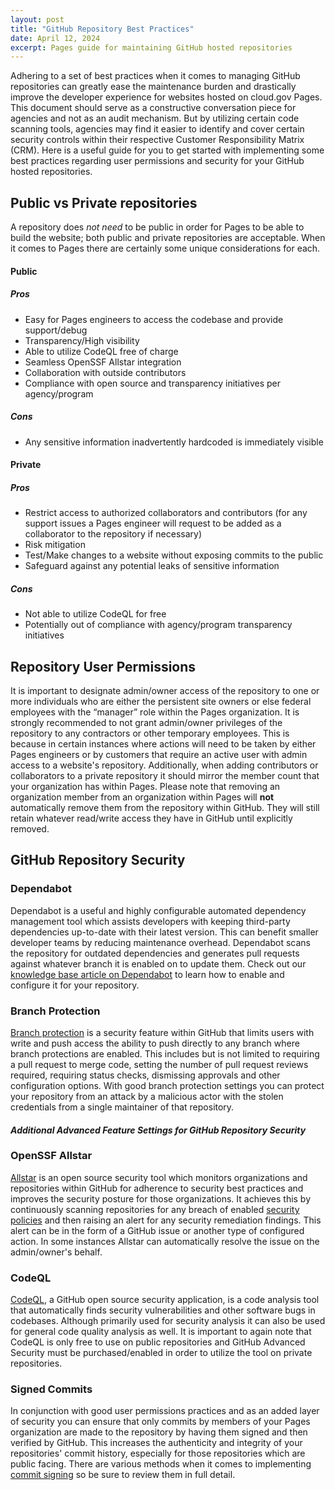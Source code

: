 ```yaml
---
layout: post
title: "GitHub Repository Best Practices"
date: April 12, 2024
excerpt: Pages guide for maintaining GitHub hosted repositories
---
```


Adhering to a set of best practices when it comes to managing GitHub repositories can greatly ease the maintenance burden and drastically improve the developer experience for websites hosted on cloud.gov Pages. This document should serve as a constructive conversation piece for agencies and not as an audit mechanism. But by utilizing certain code scanning tools, agencies may find it easier to identify and cover certain security controls within their respective Customer Responsibility Matrix (CRM). Here is a useful guide for you to get started with implementing some best practices regarding user permissions and security for your GitHub hosted repositories.

## **Public vs Private repositories**

A repository does *not need* to be public in order for Pages to be able to build the website; both public and private repositories are acceptable. When it comes to Pages there are certainly some unique considerations for each.

#### **Public**


##### **Pros**
  - Easy for Pages engineers to access the codebase and provide support/debug
  - Transparency/High visibility
  - Able to utilize CodeQL free of charge
  - Seamless OpenSSF Allstar integration
  - Collaboration with outside contributors
  - Compliance with open source and transparency initiatives per agency/program 

##### **Cons**
  - Any sensitive information inadvertently hardcoded is immediately visible 

#### **Private**


##### **Pros**
  - Restrict access to authorized collaborators and contributors (for any support issues a Pages engineer will request to be added as a collaborator to the repository if necessary)
  - Risk mitigation
  - Test/Make changes to a website without exposing commits to the public
  - Safeguard against any potential leaks of sensitive information

##### **Cons**
  - Not able to utilize CodeQL for free
  - Potentially out of compliance with agency/program transparency initiatives

## **Repository User Permissions**

It is important to designate admin/owner access of the repository to one or more individuals who are either the persistent site owners or else federal employees with the “manager” role within the Pages organization. It is strongly recommended to not grant admin/owner privileges of the repository to any contractors or other temporary employees. This is because in certain instances where actions will need to be taken by either Pages engineers or by customers that require an active user with admin access to a website's repository. Additionally, when adding contributors or collaborators to a private repository it should mirror the member count that your organization has within Pages. Please note that removing an organization member from an organization within Pages will **not** automatically remove them from the repository within GitHub. They will still retain whatever read/write access they have in GitHub until explicitly removed.


## **GitHub Repository Security**

### Dependabot

Dependabot is a useful and highly configurable automated dependency management tool which assists developers with keeping third-party dependencies up-to-date with their latest version. This can benefit smaller developer teams by reducing maintenance overhead. Dependabot scans the repository for outdated dependencies and generates pull requests against whatever branch it is enabled on to update them. Check out our [knowledge base article on Dependabot](https://cloud.gov/pages/knowledge-base/dependabot-with-pages/#configuring-dependabot) to learn how to enable and configure it for your repository.

### Branch Protection

[Branch protection](https://docs.github.com/en/repositories/configuring-branches-and-merges-in-your-repository/managing-protected-branches/about-protected-branches) is a security feature within GitHub that limits users with write and push access the ability to push directly to any branch where branch protections are enabled. This includes but is not limited to requiring a pull request to merge code, setting the number of pull request reviews required, requiring status checks, dismissing approvals and other configuration options. With good branch protection settings you can protect your repository from an attack by a malicious actor with the stolen credentials from a single maintainer of that repository. 


#### *Additional Advanced Feature Settings for GitHub Repository Security*

### OpenSSF Allstar

[Allstar](https://github.com/ossf/allstar?tab=readme-ov-file#disabling-unwanted-issues-1) is an open source security tool which monitors organizations and repositories within GitHub for adherence to security best practices and improves the security posture for those organizations. It achieves this by continuously scanning repositories for any breach of enabled [security policies](https://github.com/ossf/allstar?tab=readme-ov-file#policies) and then raising an alert for any security remediation findings. This alert can be in the form of a GitHub issue or another type of configured action. In some instances Allstar can automatically resolve the issue on the admin/owner's behalf. 

### CodeQL

[CodeQL](https://docs.github.com/en/code-security/code-scanning/introduction-to-code-scanning/about-code-scanning), a GitHub open source security application, is a code analysis tool that automatically finds security vulnerabilities and other software bugs in codebases. Although primarily used for security analysis it can also be used for general code quality analysis as well. It is important to again note that CodeQL is only free to use on public repositories and GitHub Advanced Security must be purchased/enabled in order to utilize the tool on private repositories. 

### Signed Commits

In conjunction with good user permissions practices and as an added layer of security you can ensure that only commits by members of your Pages organization are made to the repository by having them signed and then verified by GitHub. This increases the authenticity and integrity of your repositories' commit history, especially for those repositories which are public facing. There are various methods when it comes to implementing [commit signing](https://docs.github.com/en/authentication/managing-commit-signature-verification/about-commit-signature-verification) so be sure to review them in full detail.